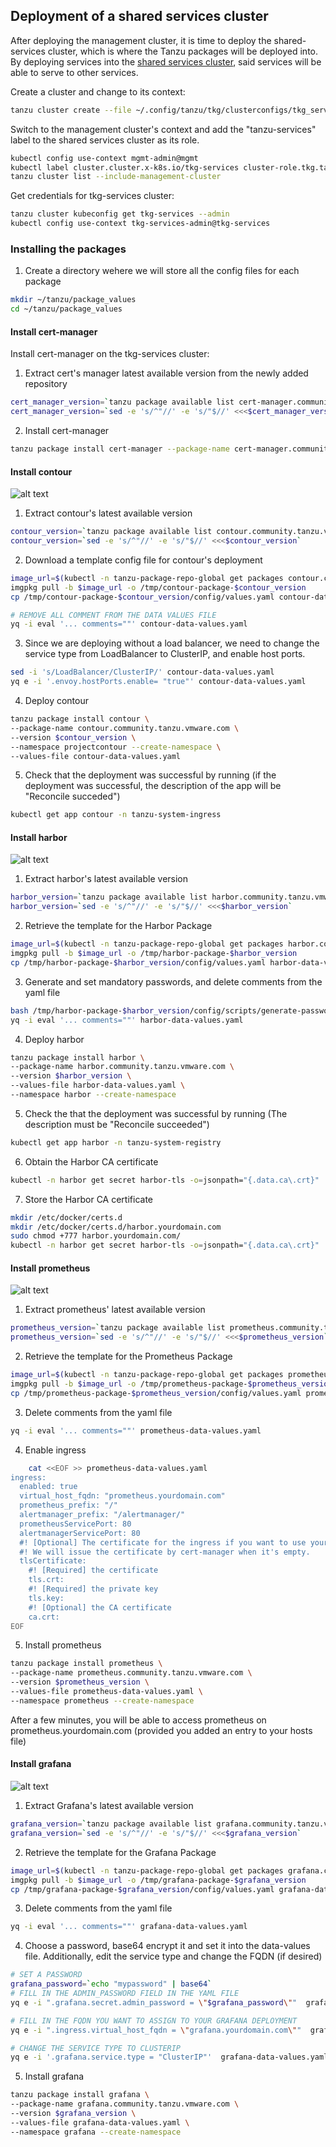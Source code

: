 ##  Deployment of a shared services cluster

After deploying the management cluster, it is time to deploy the shared-services cluster, which is where the Tanzu packages will be deployed into. By deploying services into the
[shared services cluster](https://docs.vmware.com/en/VMware-Tanzu-Kubernetes-Grid/1.3/vmware-tanzu-kubernetes-grid-13/GUID-extensions-index.html#shared), said services will be able to serve to other services.

Create a cluster and change to its context:
```bash
tanzu cluster create --file ~/.config/tanzu/tkg/clusterconfigs/tkg_services_cluster_config.yaml --verbose 8
```

Switch to the management cluster's context and add the "tanzu-services" label to the shared services cluster as its role.
```bash
kubectl config use-context mgmt-admin@mgmt
kubectl label cluster.cluster.x-k8s.io/tkg-services cluster-role.tkg.tanzu.vmware.com/tanzu-services="" --overwrite=true
tanzu cluster list --include-management-cluster
```

Get credentials for tkg-services cluster:
```bash
tanzu cluster kubeconfig get tkg-services --admin
kubectl config use-context tkg-services-admin@tkg-services
```

### Installing the packages

1. Create a directory wehere we will store all the config files for each package
 ```bash
mkdir ~/tanzu/package_values
cd ~/tanzu/package_values
```

#### Install cert-manager

Install cert-manager on the tkg-services cluster:

1. Extract cert's manager latest available version from the newly added repository
 ```bash
cert_manager_version=`tanzu package available list cert-manager.community.tanzu.vmware.com -A -o json | jq .[-1].version`
cert_manager_version=`sed -e 's/^"//' -e 's/"$//' <<<$cert_manager_version`
```

2. Install cert-manager
```bash
tanzu package install cert-manager --package-name cert-manager.community.tanzu.vmware.com --version $cert_manager_version -n cert-manager --create-namespace
```

#### Install contour

![alt text](SDDC-Deployment/images/contour.svg)

1. Extract contour's latest available version
```bash
contour_version=`tanzu package available list contour.community.tanzu.vmware.com -A -o json | jq .[-1].version`
contour_version=`sed -e 's/^"//' -e 's/"$//' <<<$contour_version`
```

2. Download a template config file for contour's deployment
```bash
image_url=$(kubectl -n tanzu-package-repo-global get packages contour.community.tanzu.vmware.com.$contour_version -o jsonpath='{.spec.template.spec.fetch[0].imgpkgBundle.image}')
imgpkg pull -b $image_url -o /tmp/contour-package-$contour_version
cp /tmp/contour-package-$contour_version/config/values.yaml contour-data-values.yaml

# REMOVE ALL COMMENT FROM THE DATA VALUES FILE
yq -i eval '... comments=""' contour-data-values.yaml
```
3. Since we are deploying without a load balancer, we need to change the service type from LoadBalancer to ClusterIP, and enable host ports.
```bash
sed -i 's/LoadBalancer/ClusterIP/' contour-data-values.yaml
yq e -i '.envoy.hostPorts.enable= "true"' contour-data-values.yaml
```

4. Deploy contour
```bash
tanzu package install contour \
--package-name contour.community.tanzu.vmware.com \
--version $contour_version \
--namespace projectcontour --create-namespace \
--values-file contour-data-values.yaml
```

5. Check that the deployment was successful by running (if the deployment was successful, the description of the app will be "Reconcile succeded")
```bash
kubectl get app contour -n tanzu-system-ingress
```

#### Install harbor

![alt text](SDDC-Deployment/images/harbor.png)

1. Extract harbor's latest available version
```bash
harbor_version=`tanzu package available list harbor.community.tanzu.vmware.com -A -o json | jq .[-1].version`
harbor_version=`sed -e 's/^"//' -e 's/"$//' <<<$harbor_version`
```

2. Retrieve the template for the Harbor Package
```bash
image_url=$(kubectl -n tanzu-package-repo-global get packages harbor.community.tanzu.vmware.com.$harbor_version -o jsonpath='{.spec.template.spec.fetch[0].imgpkgBundle.image}')
imgpkg pull -b $image_url -o /tmp/harbor-package-$harbor_version
cp /tmp/harbor-package-$harbor_version/config/values.yaml harbor-data-values.yaml
```

3. Generate and set mandatory passwords, and delete comments from the yaml file
```bash
bash /tmp/harbor-package-$harbor_version/config/scripts/generate-passwords.sh harbor-data-values.yaml
yq -i eval '... comments=""' harbor-data-values.yaml
```
4. Deploy harbor
```bash
tanzu package install harbor \
--package-name harbor.community.tanzu.vmware.com \
--version $harbor_version \
--values-file harbor-data-values.yaml \
--namespace harbor --create-namespace
```

5. Check the that the deployment was successful by running (The description must be "Reconcile succeeded")
```bash
kubectl get app harbor -n tanzu-system-registry
```

6. Obtain the Harbor CA certificate
```bash
kubectl -n harbor get secret harbor-tls -o=jsonpath="{.data.ca\.crt}" | base64 -d
```

7. Store the Harbor CA certificate
```bash
mkdir /etc/docker/certs.d
mkdir /etc/docker/certs.d/harbor.yourdomain.com
sudo chmod +777 harbor.yourdomain.com/
kubectl -n harbor get secret harbor-tls -o=jsonpath="{.data.ca\.crt}" | base64 -d > /etc/docker/certs.d/harbor.yourdomain.com/ca.crt
```


#### Install prometheus


![alt text](SDDC-Deployment/images/prometheus.png)

1. Extract prometheus' latest available version
```bash
prometheus_version=`tanzu package available list prometheus.community.tanzu.vmware.com -A -o json | jq .[0].version`
prometheus_version=`sed -e 's/^"//' -e 's/"$//' <<<$prometheus_version`
```

2. Retrieve the template for the Prometheus Package
```bash
image_url=$(kubectl -n tanzu-package-repo-global get packages prometheus.community.tanzu.vmware.com.$prometheus_version -o jsonpath='{.spec.template.spec.fetch[0].imgpkgBundle.image}')
imgpkg pull -b $image_url -o /tmp/prometheus-package-$prometheus_version
cp /tmp/prometheus-package-$prometheus_version/config/values.yaml prometheus-data-values.yaml
```

3. Delete comments from the yaml file
```bash
yq -i eval '... comments=""' prometheus-data-values.yaml
```

4. Enable ingress
```bash
    cat <<EOF >> prometheus-data-values.yaml
ingress:
  enabled: true
  virtual_host_fqdn: "prometheus.yourdomain.com"
  prometheus_prefix: "/"
  alertmanager_prefix: "/alertmanager/"
  prometheusServicePort: 80
  alertmanagerServicePort: 80
  #! [Optional] The certificate for the ingress if you want to use your own TLS certificate.
  #! We will issue the certificate by cert-manager when it's empty.
  tlsCertificate:
    #! [Required] the certificate
    tls.crt:
    #! [Required] the private key
    tls.key:
    #! [Optional] the CA certificate
    ca.crt:
EOF
```

5. Install prometheus
```bash
tanzu package install prometheus \
--package-name prometheus.community.tanzu.vmware.com \
--version $prometheus_version \
--values-file prometheus-data-values.yaml \
--namespace prometheus --create-namespace
```


After a few minutes, you will be able to access prometheus on prometheus.yourdomain.com (provided you added an entry to your hosts file)
#### Install grafana

![alt text](SDDC-Deployment/images/grafana.png)

1. Extract Grafana's latest available version
```bash
grafana_version=`tanzu package available list grafana.community.tanzu.vmware.com -A -o json | jq .[-1].version`
grafana_version=`sed -e 's/^"//' -e 's/"$//' <<<$grafana_version`
```

2. Retrieve the template for the Grafana Package
```bash
image_url=$(kubectl -n tanzu-package-repo-global get packages grafana.community.tanzu.vmware.com.$grafana_version -o jsonpath='{.spec.template.spec.fetch[0].imgpkgBundle.image}')
imgpkg pull -b $image_url -o /tmp/grafana-package-$grafana_version
cp /tmp/grafana-package-$grafana_version/config/values.yaml grafana-data-values.yaml
```

3. Delete comments from the yaml file
```bash
yq -i eval '... comments=""' grafana-data-values.yaml
```

4. Choose a password, base64 encrypt it and set it into the data-values file. Additionally, edit the service type and change the FQDN (if desired)
```bash
# SET A PASSWORD
grafana_password=`echo "mypassword" | base64`
# FILL IN THE ADMIN_PASSWORD FIELD IN THE YAML FILE
yq e -i ".grafana.secret.admin_password = \"$grafana_password\""  grafana-data-values.yaml

# FILL IN THE FQDN YOU WANT TO ASSIGN TO YOUR GRAFANA DEPLOYMENT
yq e -i ".ingress.virtual_host_fqdn = \"grafana.yourdomain.com\""  grafana-data-values.yaml

# CHANGE THE SERVICE TYPE TO CLUSTERIP
yq e -i '.grafana.service.type = "ClusterIP"'  grafana-data-values.yaml
```

5. Install grafana
```bash
tanzu package install grafana \
--package-name grafana.community.tanzu.vmware.com \
--version $grafana_version \
--values-file grafana-data-values.yaml \
--namespace grafana --create-namespace
```

